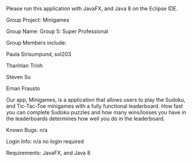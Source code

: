 Please run this application with JavaFX, and Java 8 on the Eclipse IDE.

Group Project: Minigames

Group Name: Group 5: Super Professional 

Group Members include:

Paula Sirisumpund, sol203

Thanhlan Trinh

Steven Su


Ernan Frausto

Our app, Minigames, is a application that allows users to play the Sudoku, and Tic-Tac-Toe minigames with a fully functional leaderboard. How fast you can complete Sudoku puzzles
and how many wins/losses you have in the leaderboards determines how well you do in the leaderboard.

Known Bugs: n/a

Login Info: n/a no login required

Requirements: JavaFX, and Java 8
